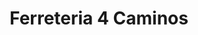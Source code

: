 ---
title: "Ferreteria 4 Caminos"
url: /san-miguel-zinacantepec/ferreteria-4-caminos/
shop: hardware
---